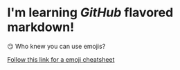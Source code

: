 # I'm learning *GitHub* flavored markdown!

:smirk: Who knew you can use emojis?

[Follow this link for a emoji cheatsheet](https://www.webfx.com/tools/emoji-cheat-sheet/)
